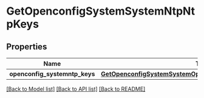 # GetOpenconfigSystemSystemNtpNtpKeys

## Properties
Name | Type | Description | Notes
------------ | ------------- | ------------- | -------------
**openconfig_systemntp_keys** | [**GetOpenconfigSystemSystemOpenconfigsystemsystemNtpNtpkeys**](GetOpenconfigSystemSystemOpenconfigsystemsystemNtpNtpkeys.md) |  | [optional] 

[[Back to Model list]](../README.md#documentation-for-models) [[Back to API list]](../README.md#documentation-for-api-endpoints) [[Back to README]](../README.md)


